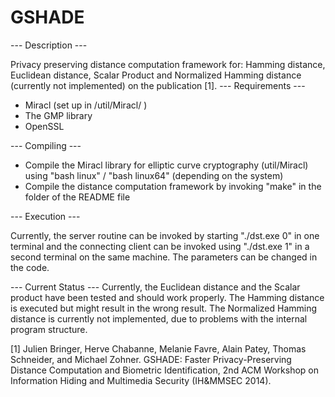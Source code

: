 GSHADE
======


--- Description ---

Privacy preserving distance computation framework for: Hamming distance, Euclidean distance, Scalar Product and Normalized Hamming distance (currently not implemented) on the publication [1]. 
--- Requirements ---
- Miracl (set up in /util/Miracl/ )
- The GMP library
- OpenSSL

--- Compiling ---

- Compile the Miracl library for elliptic curve cryptography (util/Miracl) using "bash linux" / "bash linux64" (depending on the system)
- Compile the distance computation framework by invoking "make" in the folder of the README file

--- Execution ---

Currently, the server routine can be invoked by starting "./dst.exe 0" in one terminal and the connecting client can be invoked using "./dst.exe 1" in a second terminal on the same machine. The parameters can be changed in the code. 

--- Current Status ---
Currently, the Euclidean distance and the Scalar product have been tested and should work properly. The Hamming distance is executed but might result in the wrong result. The Normalized Hamming distance is currently not implemented, due to problems with the internal program structure. 


[1] Julien Bringer, Herve Chabanne, Melanie Favre, Alain Patey, Thomas Schneider, and Michael Zohner. GSHADE: Faster Privacy-Preserving Distance Computation and Biometric Identification, 2nd ACM Workshop on Information Hiding and Multimedia Security (IH&MMSEC 2014). 
